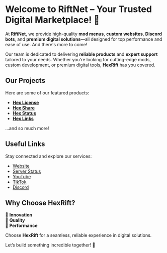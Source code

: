 # Welcome to RiftNet – Your Trusted Digital Marketplace! 🚀

At **RiftNet**, we provide high-quality **mod menus**, **custom websites**, **Discord bots**, and **premium digital solutions**—all designed for top performance and ease of use. And there's more to come!

Our team is dedicated to delivering **reliable products** and **expert support** tailored to your needs. Whether you're looking for cutting-edge mods, custom development, or premium digital tools, **HexRift** has you covered.

## Our Projects
Here are some of our featured products:

- [**Hex License**](https://hexrift.net/store/product/prod_Rz8JiifbCodjQy)
- [**Hex Share**](https://hexrift.net/store/product/prod_RzDMYpjUlgRcx7)
- [**Hex Status**](https://hexrift.net/store/product/prod_RzQanobnUqPRIG)
- [**Hex Links**](https://hexrift.net/store/product/prod_Rz6i9PwtE8n8Jj)

...and so much more!

## Useful Links
Stay connected and explore our services:

- [Website](https://hexrift.net/)
- [Server Status](https://hexrift.net/status)
- [YouTube](https://hexrift.net/youtube)
- [TikTok](https://hexrift.net/tiktok)
- [Discord](https://hexrift.net/discord)

## Why Choose HexRift?
🔹 **Innovation**  
🔹 **Quality**  
🔹 **Performance**  

Choose **HexRift** for a seamless, reliable experience in digital solutions.  

Let’s build something incredible together! 🚀
